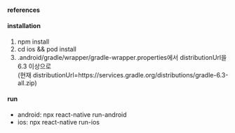 #### references



#### installation
1. npm install
2. cd ios && pod install
3. .android/gradle/wrapper/gradle-wrapper.properties에서 distributionUrl을 6.3 이상으로  
(현재 distributionUrl=https\://services.gradle.org/distributions/gradle-6.3-all.zip)

#### run
- android: npx react-native run-android  
- ios: npx react-native run-ios
 

